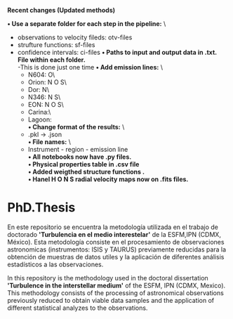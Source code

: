 **Recent changes (Updated methods)**

**• Use a separate folder for each step in the pipeline:** \
- observations to velocity fileds: otv-files
- strufture functions: sf-files
- confidence intervals: ci-files
**• Paths to input and output data in .txt. File within each folder.**\
-This is done just one time
**• Add emission lines:** \
	- N604: O\
	- Orion: N O S\
	- Dor: N\
	- N346: N S\
	- EON: N O S\
	- Carina:\
	- Lagoon:\
**• Change format of the results:** \
	- .pkl -> .json\
**• File names:** \
	- Instrument - region - emission line\
**• All notebooks now have .py files.\
• Physical properties table in .csv file\
• Added weigthed structure functions .\
• Hanel  H O N S radial velocity maps now on .fits files.**

# PhD.Thesis

En este repositorio se encuentra la metodología utilizada en el trabajo de doctorado
**'Turbulencia en el medio interestelar'** de la ESFM,IPN (CDMX, México). 
Esta metodología consiste en el procesamiento de observaciones astronomicas (instrumentos: ISIS y TAURUS) 
previamente reducidas para la obtención de muestras de 
datos utiles y la aplicación de diferentes análisis estadísticos a las observaciones.

In this repository is the methodology used in the doctoral dissertation **'Turbulence in the interstellar medium'** 
of the ESFM, IPN (CDMX, Mexico). This methodology consists of the processing of astronomical observations 
previously reduced to obtain viable data samples and the application of different
statistical analyzes to the observations.

